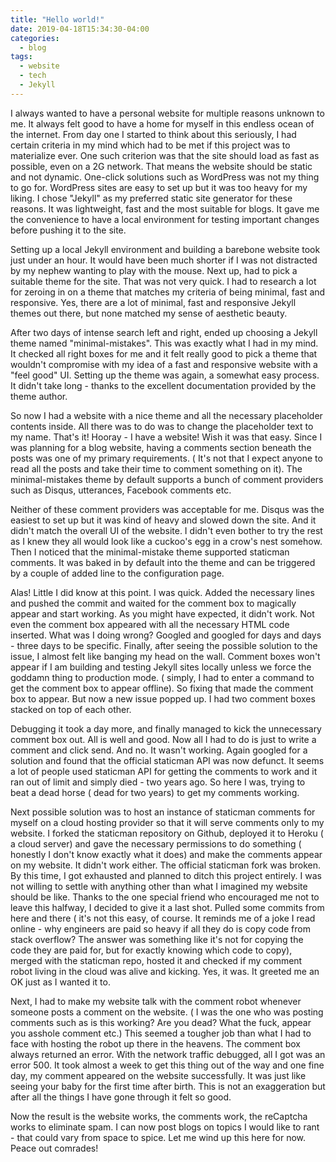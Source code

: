 ```yaml
---
title: "Hello world!"
date: 2019-04-18T15:34:30-04:00
categories:
  - blog
tags:
  - website
  - tech
  - Jekyll
---
```


I always wanted to have a personal website for multiple reasons unknown to me. It always felt good to have a home for myself in this endless ocean of the internet. From day one I started to think about this seriously, I had certain criteria in my mind which had to be met if this project was to materialize ever. One such criterion was that the site should load as fast as possible, even on a 2G network. That means the website should be static and not dynamic. One-click solutions such as WordPress was not my thing to go for. WordPress sites are easy to set up but it was too heavy for my liking. I chose "Jekyll" as my preferred static site generator for these reasons. It was lightweight, fast and the most suitable for blogs. It gave me the convenience to have a local environment for testing important changes before pushing it to the site. 

Setting up a local Jekyll environment and building a barebone website took just under an hour. It would have been much shorter if I was not distracted by my nephew wanting to play with the mouse. Next up, had to pick a suitable theme for the site. That was not very quick. I had to research a lot for zeroing in on a theme that matches my criteria of being minimal, fast and responsive. Yes, there are a lot of minimal, fast and responsive Jekyll themes out there, but none matched my sense of aesthetic beauty. 

After two days of intense search left and right, ended up choosing a Jekyll theme named "minimal-mistakes". This was exactly what I had in my mind. It checked all right boxes for me and it felt really good to pick a theme that wouldn't compromise with my idea of a fast and responsive website with a "feel good" UI. Setting up the theme was again, a somewhat easy process. It didn't take long - thanks to the excellent documentation provided by the theme author. 

So now I had a website with a nice theme and all the necessary placeholder contents inside. All there was to do was to change the placeholder text to my name. That's it! Hooray - I have a website! Wish it was that easy. Since I was planning for a blog website, having a comments section beneath the posts was one of my primary requirements. ( It's not that I expect anyone to read all the posts and take their time to comment something on it). The minimal-mistakes theme by default supports a bunch of comment providers such as Disqus, utterances, Facebook comments etc. 

Neither of these comment providers was acceptable for me. Disqus was the easiest to set up but it was kind of heavy and slowed down the site. And it didn't match the overall UI of the website. I didn't even bother to try the rest as I knew they all would look like a cuckoo's egg in a crow's nest somehow. Then I noticed that the minimal-mistake theme supported staticman comments. It was baked in by default into the theme and can be triggered by a couple of added line to the configuration page.

Alas! Little I did know at this point. I was quick. Added the necessary lines and pushed the commit and waited for the comment box to magically appear and start working. As you might have expected, it didn't work. Not even the comment box appeared with all the necessary HTML code inserted. What was I doing wrong? Googled and googled for days and days - three days to be specific. Finally, after seeing the possible solution to the issue, I almost felt like banging my head on the wall. Comment boxes won't appear if I am building and testing Jekyll sites locally unless we force the goddamn thing to production mode. ( simply, I had to enter a command to get the comment box to appear offline). So fixing that made the comment box to appear. But now a new issue popped up. I had two comment boxes stacked on top of each other. 

Debugging it took a day more, and finally managed to kick the unnecessary comment box out. All is well and good. Now all I had to do is just to write a comment and click send. And no. It wasn't working. Again googled for a solution and found that the official staticman API was now defunct. It seems a lot of people used staticman API for getting the comments to work and it ran out of limit and simply died - two years ago. So here I was, trying to beat a dead horse ( dead for two years) to get my comments working.


Next possible solution was to host an instance of staticman comments for myself on a cloud hosting provider so that it will serve comments only to my website. I forked the staticman repository on Github, deployed it to Heroku ( a cloud server) and gave the necessary permissions to do something ( honestly I don't know exactly what it does) and make the comments appear on my website. It didn't work either. The official staticman fork was broken. By this time, I got exhausted and planned to ditch this project entirely. I was not willing to settle with anything other than what I imagined my website should be like. Thanks to the one special friend who encouraged me not to leave this halfway, I decided to give it a last shot. Pulled some commits from here and there ( it's not this easy, of course. It reminds me of a joke I read online - why engineers are paid so heavy if all they do is copy code from stack overflow? The answer was something like it's not for copying the code they are paid for, but for exactly knowing which code to copy), merged with the staticman repo, hosted it and checked if my comment robot living in the cloud was alive and kicking. Yes, it was. It greeted me an OK just as I wanted it to.

Next, I had to make my website talk with the comment robot whenever someone posts a comment on the website. ( I was the one who was posting comments such as is this working? Are you dead? What the fuck, appear you asshole comment etc.) This seemed a tougher job than what I had to face with hosting the robot up there in the heavens. The comment box always returned an error. With the network traffic debugged, all I got was an error 500. It took almost a week to get this thing out of the way and one fine day, my comment appeared on the website successfully. It was just like seeing your baby for the first time after birth. This is not an exaggeration but after all the things I have gone through it felt so good. 

Now the result is the website works, the comments work, the reCaptcha works to eliminate spam. I can now post blogs on topics I would like to rant - that could vary from space to spice. Let me wind up this here for now. Peace out comrades!



